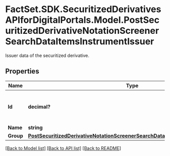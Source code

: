 # FactSet.SDK.SecuritizedDerivativesAPIforDigitalPortals.Model.PostSecuritizedDerivativeNotationScreenerSearchDataItemsInstrumentIssuer
Issuer data of the securitized derivative.

## Properties

Name | Type | Description | Notes
------------ | ------------- | ------------- | -------------
**Id** | **decimal?** | Identifier of the issuer. See endpoint &#x60;/securitized-derivative/issuer/search&#x60; for possible values. | [optional] 
**Name** | **string** | Name of the issuer. | [optional] 
**Group** | [**PostSecuritizedDerivativeNotationScreenerSearchDataItemsInstrumentIssuerGroup**](PostSecuritizedDerivativeNotationScreenerSearchDataItemsInstrumentIssuerGroup.md) |  | [optional] 

[[Back to Model list]](../README.md#documentation-for-models) [[Back to API list]](../README.md#documentation-for-api-endpoints) [[Back to README]](../README.md)

